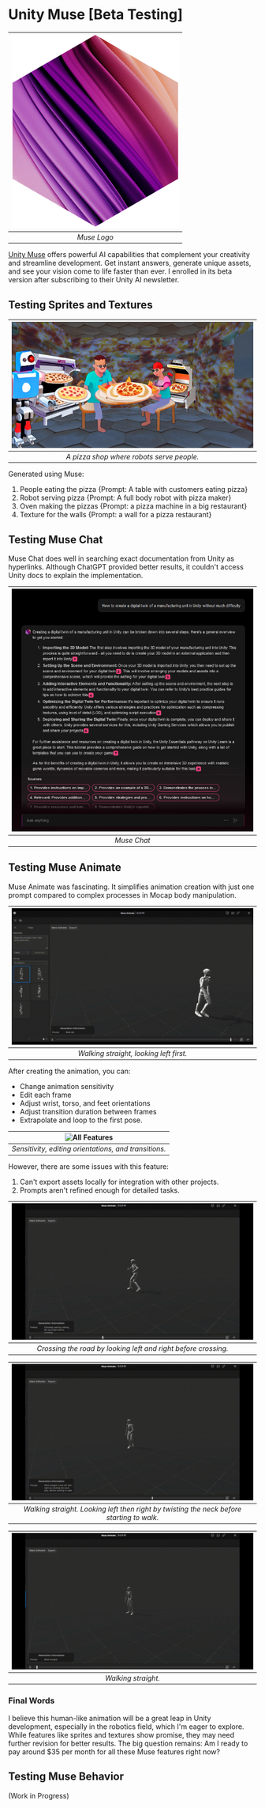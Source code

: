 # Unity Muse [Beta Testing]

| ![Muse Logo](/imgs/muse_logo.png) |
|:--:|
| *Muse Logo* |

[Unity Muse](https://unity.com/products/muse) offers powerful AI capabilities that complement your creativity and streamline development. Get instant answers, generate unique assets, and see your vision come to life faster than ever. I enrolled in its beta version after subscribing to their Unity AI newsletter.

## Testing Sprites and Textures

| ![Pizza Shop](/imgs/Pizza_Restuarant.PNG) |
|:--:|
| *A pizza shop where robots serve people.* |

Generated using Muse:

1. People eating the pizza {Prompt: A table with customers eating pizza}
2. Robot serving pizza {Prompt: A full body robot with pizza maker}
3. Oven making the pizzas {Prompt: a pizza machine in a big restaurant}
4. Texture for the walls {Prompt: a wall for a pizza restaurant}

## Testing Muse Chat

Muse Chat does well in searching exact documentation from Unity as hyperlinks. Although ChatGPT provided better results, it couldn't access Unity docs to explain the implementation.

| ![Muse Chat](/imgs/muse_chat.PNG) |
|:--:|
| *Muse Chat* |

## Testing Muse Animate

Muse Animate was fascinating. It simplifies animation creation with just one prompt compared to complex processes in Mocap body manipulation.

| ![Walk Left Animation](/imgs/Walking_left.gif) |
|:--:|
| *Walking straight, looking left first.* |

After creating the animation, you can:

- Change animation sensitivity
- Edit each frame
- Adjust wrist, torso, and feet orientations
- Adjust transition duration between frames
- Extrapolate and loop to the first pose.

| ![All Features](/imgs/all_feature.gif) |
|:--:|
| *Sensitivity, editing orientations, and transitions.* |

However, there are some issues with this feature:

1. Can't export assets locally for integration with other projects.
2. Prompts aren't refined enough for detailed tasks.

| ![Crossing Road 1](/imgs/walking_1.gif) |
|:--:|
| *Crossing the road by looking left and right before crossing.* |

| ![Crossing Road 2](/imgs/walking_2.gif) |
|:--:|
| *Walking straight. Looking left then right by twisting the neck before starting to walk.* |

| ![Crossing Road 3](/imgs/walking_3.gif) |
|:--:|
| *Walking straight.* |

### Final Words

I believe this human-like animation will be a great leap in Unity development, especially in the robotics field, which I'm eager to explore. While features like sprites and textures show promise, they may need further revision for better results. The big question remains: Am I ready to pay around $35 per month for all these Muse features right now?

## Testing Muse Behavior

(Work in Progress)
